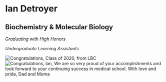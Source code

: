 # Ian Detroyer

## Biochemistry & Molecular Biology

*Graduating with High Honors*

*Undergraduate Learning Assistants*


<img class="markdownImage" src="./markdownAssetPath/congrats-from-LBC.png" alt="Congratulations, Class of 2020, from LBC"/>


<img class="markdownImage" src="./markdownAssetPath/id-detroyer-congrats-parents.JPG" alt="Congratulations, Ian, We are so very proud of your accomplishments and look forward to your continuing success in medical school. With love and pride, Dad and Moma"/>


<img class="markdownImage" src="./markdownAssetPath/id-kindergarten-ian.jpg" alt=""/>
